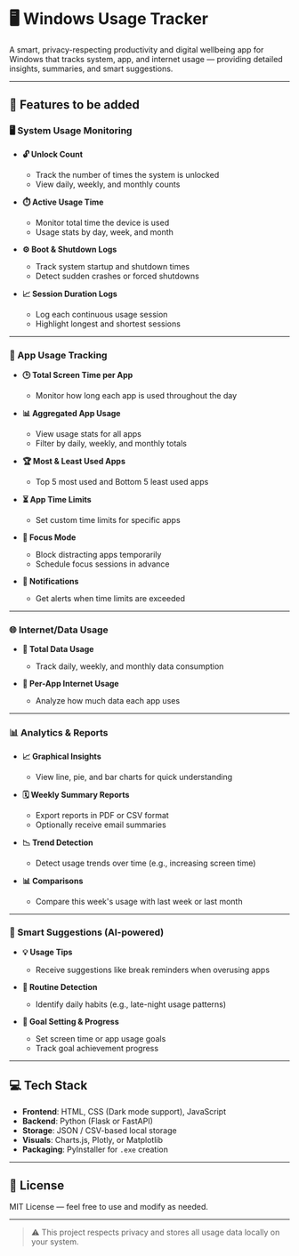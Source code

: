 # 🖥️ Windows Usage Tracker

A smart, privacy-respecting productivity and digital wellbeing app for Windows that tracks system, app, and internet usage — providing detailed insights, summaries, and smart suggestions.

---

## 📌 Features to be added

### 🖥️ System Usage Monitoring

- **🔓 Unlock Count**
  - Track the number of times the system is unlocked
  - View daily, weekly, and monthly counts

- **⏱️ Active Usage Time**
  - Monitor total time the device is used
  - Usage stats by day, week, and month

- **⚙️ Boot & Shutdown Logs**
  - Track system startup and shutdown times
  - Detect sudden crashes or forced shutdowns

- **📈 Session Duration Logs**
  - Log each continuous usage session
  - Highlight longest and shortest sessions

---

### 📱 App Usage Tracking

- **🕒 Total Screen Time per App**
  - Monitor how long each app is used throughout the day

- **📊 Aggregated App Usage**
  - View usage stats for all apps
  - Filter by daily, weekly, and monthly totals

- **🏆 Most & Least Used Apps**
  - Top 5 most used and Bottom 5 least used apps

- **⏳ App Time Limits**
  - Set custom time limits for specific apps

- **🎯 Focus Mode**
  - Block distracting apps temporarily
  - Schedule focus sessions in advance

- **🔔 Notifications**
  - Get alerts when time limits are exceeded

---

### 🌐 Internet/Data Usage

- **📶 Total Data Usage**
  - Track daily, weekly, and monthly data consumption

- **📡 Per-App Internet Usage**
  - Analyze how much data each app uses

---

### 📊 Analytics & Reports

- **📈 Graphical Insights**
  - View line, pie, and bar charts for quick understanding

- **🗓️ Weekly Summary Reports**
  - Export reports in PDF or CSV format
  - Optionally receive email summaries

- **📉 Trend Detection**
  - Detect usage trends over time (e.g., increasing screen time)

- **📊 Comparisons**
  - Compare this week's usage with last week or last month

---

### 🧠 Smart Suggestions (AI-powered)

- **💡 Usage Tips**
  - Receive suggestions like break reminders when overusing apps

- **🔁 Routine Detection**
  - Identify daily habits (e.g., late-night usage patterns)

- **🎯 Goal Setting & Progress**
  - Set screen time or app usage goals
  - Track goal achievement progress

---

## 💻 Tech Stack

- **Frontend**: HTML, CSS (Dark mode support), JavaScript
- **Backend**: Python (Flask or FastAPI)
- **Storage**: JSON / CSV-based local storage
- **Visuals**: Charts.js, Plotly, or Matplotlib
- **Packaging**: PyInstaller for `.exe` creation

---

## 📃 License

MIT License — feel free to use and modify as needed.

---

> ⚠️ This project respects privacy and stores all usage data locally on your system.

